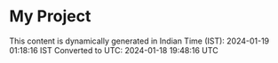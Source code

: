# My Project

This content is dynamically generated in Indian Time (IST): 2024-01-19 01:18:16 IST
Converted to UTC: 2024-01-18 19:48:16 UTC
